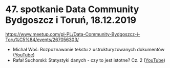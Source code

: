 ﻿# 47. spotkanie Data Community Bydgoszcz i Toruń, 18.12.2019

https://www.meetup.com/pl-PL/Data-Community-Bydgoszcz-i-Toru%C5%84/events/267056303/

- Michał Woś: Rozpoznawanie tekstu z ustrukturyzowanych dokumentów ([YouTube](https://www.youtube.com/watch?v=LqghaxDEJTg))
- Rafał Suchorski: Statystyki danych - czy to jest istotne? Cz. 2 ([YouTube](https://www.youtube.com/watch?v=OZa_Xh_9u68))
